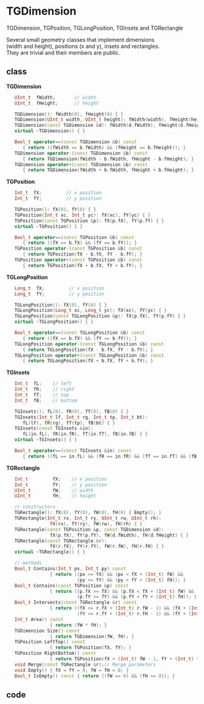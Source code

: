 <!-- TGDimension.md --- 
;; 
;; Description: 
;; Author: Hongyi Wu(吴鸿毅)
;; Email: wuhongyi@qq.com 
;; Created: 五 1月 27 21:49:05 2017 (+0800)
;; Last-Updated: 五 1月 27 21:53:46 2017 (+0800)
;;           By: Hongyi Wu(吴鸿毅)
;;     Update #: 1
;; URL: http://wuhongyi.cn -->

# TGDimension

TGDimension, TGPosition, TGLongPosition, TGInsets and TGRectangle    
                                                                    
Several small geometry classes that implement dimensions             
(width and height), positions (x and y), insets and rectangles.      
They are trivial and their members are public.  


## class

**TGDimension**

```cpp
   UInt_t  fWidth;       // width
   UInt_t  fHeight;      // height

   TGDimension(): fWidth(0), fHeight(0) { }
   TGDimension(UInt_t width, UInt_t height): fWidth(width), fHeight(height) { }
   TGDimension(const TGDimension &d): fWidth(d.fWidth), fHeight(d.fHeight) { }
   virtual ~TGDimension() { }

   Bool_t operator==(const TGDimension &b) const
      { return ((fWidth == b.fWidth) && (fHeight == b.fHeight)); }
   TGDimension operator-(const TGDimension &b) const
      { return TGDimension(fWidth - b.fWidth, fHeight - b.fHeight); }
   TGDimension operator+(const TGDimension &b) const
      { return TGDimension(fWidth + b.fWidth, fHeight + b.fHeight); }
```


**TGPosition**

```cpp
   Int_t  fX;         // x position
   Int_t  fY;         // y position

   TGPosition(): fX(0), fY(0) { }
   TGPosition(Int_t xc, Int_t yc): fX(xc), fY(yc) { }
   TGPosition(const TGPosition &p): fX(p.fX), fY(p.fY) { }
   virtual ~TGPosition() { }

   Bool_t operator==(const TGPosition &b) const
      { return ((fX == b.fX) && (fY == b.fY)); }
   TGPosition operator-(const TGPosition &b) const
      { return TGPosition(fX - b.fX, fY - b.fY); }
   TGPosition operator+(const TGPosition &b) const
      { return TGPosition(fX + b.fX, fY + b.fY); }
```


**TGLongPosition**

```cpp
   Long_t  fX;         // x position
   Long_t  fY;         // y position

   TGLongPosition(): fX(0), fY(0) { }
   TGLongPosition(Long_t xc, Long_t yc): fX(xc), fY(yc) { }
   TGLongPosition(const TGLongPosition &p): fX(p.fX), fY(p.fY) { }
   virtual ~TGLongPosition() { }

   Bool_t operator==(const TGLongPosition &b) const
      { return ((fX == b.fX) && (fY == b.fY)); }
   TGLongPosition operator-(const TGLongPosition &b) const
      { return TGLongPosition(fX - b.fX, fY - b.fY); }
   TGLongPosition operator+(const TGLongPosition &b) const
      { return TGLongPosition(fX + b.fX, fY + b.fY); }
```


**TGInsets**

```cpp
   Int_t  fL;    // left
   Int_t  fR;    // right
   Int_t  fT;    // top
   Int_t  fB;    // bottom

   TGInsets(): fL(0), fR(0), fT(0), fB(0) { }
   TGInsets(Int_t lf, Int_t rg, Int_t tp, Int_t bt):
      fL(lf), fR(rg), fT(tp), fB(bt) { }
   TGInsets(const TGInsets &in):
      fL(in.fL), fR(in.fR), fT(in.fT), fB(in.fB) { }
   virtual ~TGInsets() { }

   Bool_t operator==(const TGInsets &in) const
      { return ((fL == in.fL) && (fR == in.fR) && (fT == in.fT) && (fB == in.fB)); }
```


**TGRectangle**

```cpp
   Int_t         fX;    // x position
   Int_t         fY;    // y position
   UInt_t        fW;    // width
   UInt_t        fH;    // height

   // constructors
   TGRectangle(): fX(0), fY(0), fW(0), fH(0) { Empty(); }
   TGRectangle(Int_t rx, Int_t ry, UInt_t rw, UInt_t rh):
                fX(rx), fY(ry), fW(rw), fH(rh) { }
   TGRectangle(const TGPosition &p, const TGDimension &d):
                fX(p.fX), fY(p.fY), fW(d.fWidth), fH(d.fHeight) { }
   TGRectangle(const TGRectangle &r):
                fX(r.fX), fY(r.fY), fW(r.fW), fH(r.fH) { }
   virtual ~TGRectangle() { }

   // methods
   Bool_t Contains(Int_t px, Int_t py) const
                { return ((px >= fX) && (px < fX + (Int_t) fW) &&
                          (py >= fY) && (py < fY + (Int_t) fH)); }
   Bool_t Contains(const TGPosition &p) const
                { return ((p.fX >= fX) && (p.fX < fX + (Int_t) fW) &&
                          (p.fY >= fY) && (p.fY < fY + (Int_t) fH)); }
   Bool_t Intersects(const TGRectangle &r) const
                { return ((fX <= r.fX + (Int_t) r.fW - 1) && (fX + (Int_t) fW - 1 >= r.fX) &&
                          (fY <= r.fY + (Int_t) r.fH - 1) && (fY + (Int_t) fH - 1 >= r.fY)); }
   Int_t Area() const
                { return (fW * fH); }
   TGDimension Size() const
                { return TGDimension(fW, fH); }
   TGPosition LeftTop() const
                { return TGPosition(fX, fY); }
   TGPosition RightBottom() const
                { return TGPosition(fX + (Int_t) fW - 1, fY + (Int_t) fH - 1); }
   void Merge(const TGRectangle &r);// Merge parameters
   void Empty() { fX = fY = 0; fW = fH = 0; }
   Bool_t IsEmpty() const { return ((fW == 0) && (fH == 0)); }
```



## code



<!-- TGDimension.md ends here -->
